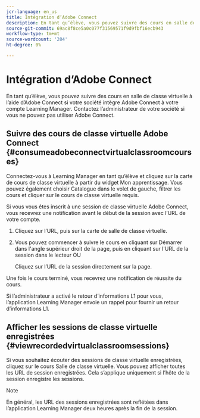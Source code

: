```yaml
---
jcr-language: en_us
title: Intégration d’Adobe Connect
description: En tant qu’élève, vous pouvez suivre des cours en salle de classe virtuelle à l’aide d’Adobe Connect si votre société intègre Adobe Connect à votre compte Learning Manager. Contactez l’administrateur de votre société si vous ne pouvez pas utiliser Adobe Connect.
source-git-commit: 69ac8f8ce5a0c077f31569571f9d9fbf16ecb943
workflow-type: tm+mt
source-wordcount: '284'
ht-degree: 0%

---
```




# Intégration d’Adobe Connect

En tant qu’élève, vous pouvez suivre des cours en salle de classe virtuelle à l’aide d’Adobe Connect si votre société intègre Adobe Connect à votre compte Learning Manager. Contactez l’administrateur de votre société si vous ne pouvez pas utiliser Adobe Connect.

## Suivre des cours de classe virtuelle Adobe Connect {#consumeadobeconnectvirtualclassroomcourses}

Connectez-vous à Learning Manager en tant qu’élève et cliquez sur la carte de cours de classe virtuelle à partir du widget Mon apprentissage. Vous pouvez également choisir Catalogue dans le volet de gauche, filtrer les cours et cliquer sur le cours de classe virtuelle requis.

Si vous vous êtes inscrit à une session de classe virtuelle Adobe Connect, vous recevrez une notification avant le début de la session avec l’URL de votre compte.

1. Cliquez sur l’URL, puis sur la carte de salle de classe virtuelle.
1. Vous pouvez commencer à suivre le cours en cliquant sur Démarrer dans l&#39;angle supérieur droit de la page, puis en cliquant sur l&#39;URL de la session dans le lecteur OU

   Cliquez sur l’URL de la session directement sur la page.

Une fois le cours terminé, vous recevrez une notification de réussite du cours.

Si l’administrateur a activé le retour d’informations L1 pour vous, l’application Learning Manager envoie un rappel pour fournir un retour d’informations L1.

## Afficher les sessions de classe virtuelle enregistrées {#viewrecordedvirtualclassroomsessions}

Si vous souhaitez écouter des sessions de classe virtuelle enregistrées, cliquez sur le cours Salle de classe virtuelle. Vous pouvez afficher toutes les URL de session enregistrées. Cela s’applique uniquement si l’hôte de la session enregistre les sessions.

>[!NOTE]
>
>En général, les URL des sessions enregistrées sont reflétées dans l’application Learning Manager deux heures après la fin de la session.
